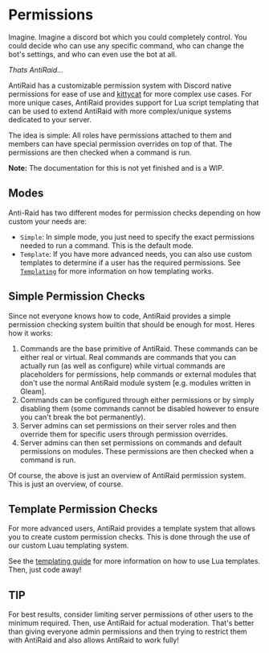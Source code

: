 # Permissions

Imagine. Imagine a discord bot which you could completely control. You could decide who can use any specific command, who can change the bot's settings, and who can even use the bot at all. 

*Thats AntiRaid...*

AntiRaid has a customizable permission system with Discord native permissions for ease of use and [kittycat](https://github.com/InfinityBotList/kittycat) for more complex use cases. For more unique cases, AntiRaid provides support for Lua script templating that can be used to extend AntiRaid with more complex/unique systems dedicated to your server.

The idea is simple: All roles have permissions attached to them and members can have special permission overrides on top of that. The permissions are then checked when a command is run.

**Note:** The documentation for this is not yet finished and is a WIP.

## Modes

Anti-Raid has two different modes for permission checks depending on how custom your needs are:

- ``Simple``: In simple mode, you just need to specify the exact permissions needed to run a command. This is the default mode.
- ``Template``: If you have more advanced needs, you can also use custom templates to determine if a user has the required permissions. See [`Templating`](../templating-lua/1-intro.md) for more information on how templating works.

## Simple Permission Checks

Since not everyone knows how to code, AntiRaid provides a simple permission checking system builtin that should be enough for most. Heres how it works:

1. Commands are the base primitive of AntiRaid. These commands can be either real or virtual. Real commands are commands that you can actually run (as well as configure) while virtual commands are placeholders for permissions, help commands or external modules that don't use the normal AntiRaid module system [e.g. modules written in Gleam].
2. Commands can be configured through either permissions or by simply disabling them (some commands cannot be disabled however to ensure you can't break the bot permanently).
3. Server admins can set permissions on their server roles and then override them for specific users through permission overrides. 
4. Server admins can then set permissions on commands and default permissions on modules. These permissions are then checked when a command is run.

Of course, the above is just an overview of AntiRaid permission system. This is just an overview, of course.

## Template Permission Checks

For more advanced users, AntiRaid provides a template system that allows you to create custom permission checks. This is done through the use of our custom Luau templating system. 

See the [templating guide](../templating-lua/1-intro.md) for more information on how to use Lua templates. Then, just code away!

## TIP

For best results, consider limiting server permissions of other users to the minimum required. Then, use AntiRaid for actual moderation. That's better than giving everyone admin permissions and then trying to restrict them with AntiRaid and also allows AntiRaid to work fully!
